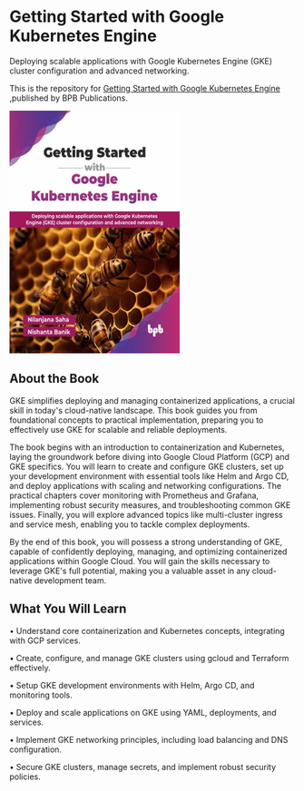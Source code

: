 # Getting Started with Google Kubernetes Engine

Deploying scalable applications with Google Kubernetes Engine (GKE) cluster configuration and advanced networking.

This is the repository for [Getting Started with Google Kubernetes Engine
](https://bpbonline.com/products/getting-started-with-google-kubernetes-engine?variant=44591156691144),published by BPB Publications.

<img src="9789365897135.jpg">

## About the Book
GKE simplifies deploying and managing containerized applications, a crucial skill in today's cloud-native landscape. This book guides you from foundational concepts to practical implementation, preparing you to effectively use GKE for scalable and reliable deployments.  

The book begins with an introduction to containerization and Kubernetes, laying the groundwork before diving into Google Cloud Platform (GCP) and GKE specifics. You will learn to create and configure GKE clusters, set up your development environment with essential tools like Helm and Argo CD, and deploy applications with scaling and networking configurations. The practical chapters cover monitoring with Prometheus and Grafana, implementing robust security measures, and troubleshooting common GKE issues. Finally, you will explore advanced topics like multi-cluster ingress and service mesh, enabling you to tackle complex deployments.

By the end of this book, you will possess a strong understanding of GKE, capable of confidently deploying, managing, and optimizing containerized applications within Google Cloud. You will gain the skills necessary to leverage GKE's full potential, making you a valuable asset in any cloud-native development team.

## What You Will Learn
• Understand core containerization and Kubernetes concepts, integrating with GCP services.

• Create, configure, and manage GKE clusters using gcloud and Terraform effectively.

• Setup GKE development environments with Helm, Argo CD, and monitoring tools.

• Deploy and scale applications on GKE using YAML, deployments, and services.

• Implement GKE networking principles, including load balancing and DNS configuration.

• Secure GKE clusters, manage secrets, and implement robust security policies.
